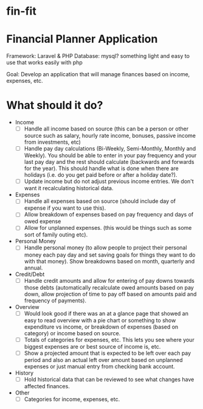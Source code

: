 # fin-fit

# Financial Planner Application

Framework: Laravel & PHP
Database: mysql? something light and easy to use that works easily with php

Goal: Develop an application that will manage finances based on income, expenses, etc. 

# What should it do?
- Income
  - [ ] Handle all income based on source (this can be a person or other source such as salary, hourly rate income, bonuses, passive income from investments, etc)
  - [ ] Handle pay day calculations (Bi-Weekly, Semi-Monthly, Monthly and Weekly). You should be able to enter in your pay frequency and your last pay day and the rest should calculate (backwards and forwards for the year). This should handle what is done when there are holidays (i.e. do you get paid before or after a holiday date?).
  - [ ] Update income but do not adjust previous income entries. We don't want it recalculating historical data. 
- Expenses
  - [ ] Handle all expenses based on source (should include day of expense if you want to use this).
  - [ ] Allow breakdown of expenses based on pay frequency and days of owed expense
  - [ ] Allow for unplanned expenses. (this would be things such as some sort of family outing etc).
- Personal Money
  - [ ] Handle personal money (to allow people to project their personal money each pay day and set saving goals for things they want to do with that money). Show breakdowns based on month, quarterly and annual.
- Credit/Debt
  - [ ] Handle credit amounts and allow for entering of pay downs towards those debts (automatically recalculate owed amounts based on pay down, allow projection of time to pay off based on amounts paid and frequency of payments).
- Overview
  - [ ] Would look good if there was an at a glance page that showed an easy to read overview with a pie chart or something to show expenditure vs income, or breakdown of expenses (based on category) or income based on source.
  - [ ] Totals of categories for expenses, etc. This lets you see where your biggest expenses are or best source of income is, etc.
  - [ ] Show a projected amount that is expected to be left over each pay period and also an actual left over amount based on unplanned expenses or just manual entry from checking bank account.
- History
  - [ ] Hold historical data that can be reviewed to see what changes have affected finances.
- Other
  - [ ] Categories for income, expenses, etc. 
